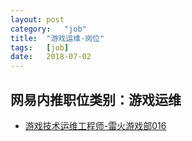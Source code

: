 ```yaml
---
layout:	post
category:	"job"
title:	"游戏运维-岗位"
tags:	[job]
date:	2018-07-02
---
```

## 网易内推职位类别：游戏运维
- [游戏技术运维工程师-雷火游戏部016](http://bole.netease.com/position/h5/detail.do?id=1480&rcode=D1O21582aT)

